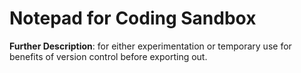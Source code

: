 # Notepad for Coding Sandbox
**Further Description**: for either experimentation or temporary use for benefits of version control before exporting out.  